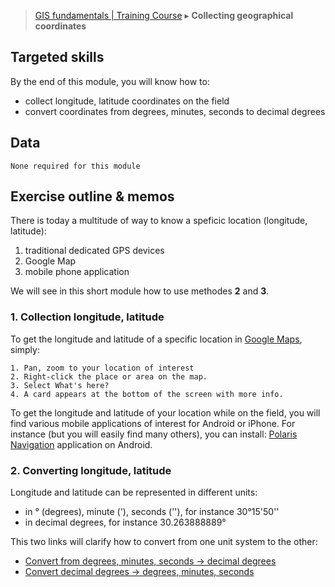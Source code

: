> [GIS fundamentals | Training Course](agenda.md) ▸ **Collecting geographical coordinates**

## Targeted skills
By the end of this module, you will know how to:
* collect longitude, latitude coordinates on the field
* convert coordinates from degrees, minutes, seconds to decimal degrees

## Data
```
None required for this module
```
## Exercise outline & memos

There is today a multitude of way to know a speficic location (longitude, latitude):

1. traditional dedicated GPS devices
2. Google Map
3. mobile phone application

We will see in this short module how to use methodes **2** and **3**.


### 1. Collection longitude, latitude

To get the longitude and latitude of a specific location in [Google Maps](https://maps.google.com/), simply:
```
1. Pan, zoom to your location of interest
2. Right-click the place or area on the map.
3. Select What's here?
4. A card appears at the bottom of the screen with more info.
```

To get the longitude and latitude of your location while on the field, you will find various
mobile applications of interest for Android or iPhone. For instance (but you will easily find many others),
you can install:
[Polaris Navigation](https://play.google.com/store/apps/details?id=com.discipleskies.android.polarisnavigation&hl=en) application on Android.

### 2. Converting longitude, latitude
Longitude and latitude can be represented in different units: 
* in ° (degrees), minute ('), seconds (''), for instance 30°15'50''
* in decimal degrees, for instance 30.263888889°

This two links will clarify how to convert from one unit system to the other:
* [Convert from degrees, minutes, seconds -> decimal degrees](http://www.rapidtables.com/convert/number/degrees-minutes-seconds-to-degrees.htm)
* [Convert decimal degrees -> degrees, minutes, seconds](http://www.rapidtables.com/convert/number/degrees-to-degrees-minutes-seconds.htm)



